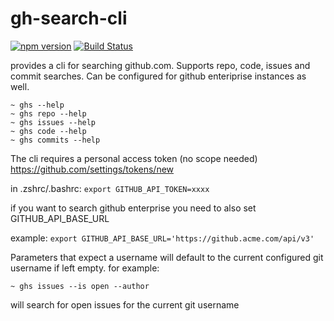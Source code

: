 # gh-search-cli

[![npm version](https://badge.fury.io/js/gh-search-cli.svg)](https://badge.fury.io/js/gh-search-cli)
[![Build Status](https://travis-ci.org/feinoujc/gh-search-cli.svg?branch=master)](https://travis-ci.org/feinoujc/gh-search-cli)

provides a cli for searching github.com. Supports repo, code, issues and commit searches. Can be configured for github enteriprise instances as well.

```shell
~ ghs --help
~ ghs repo --help
~ ghs issues --help
~ ghs code --help
~ ghs commits --help
```

The cli requires a personal access token (no scope needed) https://github.com/settings/tokens/new

in .zshrc/.bashrc: `export GITHUB_API_TOKEN=xxxx`

if you want to search github enterprise you need to also set GITHUB_API_BASE_URL

example: `export GITHUB_API_BASE_URL='https://github.acme.com/api/v3'`

Parameters that expect a username will default to the current configured git username if left empty. for example:

```shell
~ ghs issues --is open --author
```

will search for open issues for the current git username
